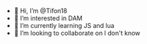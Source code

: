 - 👋 Hi, I’m @Tifon18
- 👀 I’m interested in DAM
- 🌱 I’m currently learning JS and lua
- 💞️ I’m looking to collaborate on I don't know

<!---
Tifon18/Tifon18 is a ✨ special ✨ repository because its `README.md` (this file) appears on your GitHub profile.
You can click the Preview link to take a look at your changes.
--->

